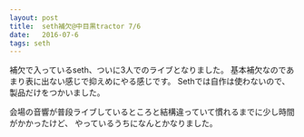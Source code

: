```yaml
---
layout: post
title:  seth補欠@中目黒tractor 7/6
date:   2016-07-6
tags: seth
---
```


補欠で入っているseth、ついに3人でのライブとなりました。
基本補欠なのであまり表に出ない感じで抑えめにやる感じです。
Sethでは自作は使わないので、製品だけをつかいました。

会場の音響が普段ライブしているところと結構違っていて慣れるまでに少し時間がかかったけど、
やっているうちになんとかなりました。

